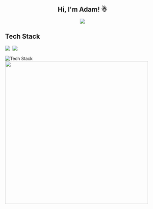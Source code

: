 <h2 align="center">Hi, I'm Adam! ☃</h2>

<div align="center">
<img src="https://readme-typing-svg.herokuapp.com?font=Fira+Code&weight=500&size=28&pause=1000&color=facade&center=true&vCenter=true&width=600&lines=Confidently+Cruising+Creatively;Back+End+Developer;Automation+Enthusiast;"/>
</div>

</div>
<h2>Tech Stack</h2>
<div>

<img src="https://img.shields.io/badge/Selenium-43B02A?logo=selenium&logoColor=fff?">&nbsp;
<img src="https://img.shields.io/badge/Python-3776AB?logo=python&logoColor=fff">&nbsp;
</div>

<p>
  <img src="https://github-readme-tech-stack.vercel.app/api/cards?title=Tech+Stack&lineCount=1&theme=vue&bg=%2335495E&badge=%233E556E&border=%233E556E&titleColor=%2341B883&line1=Python%2CPython%2C4f9799%3BSELENIUM%2CSELENIUM%2C437175%3BAIOHTTP%2CAIOHTTP%2C517d88%3BFLASK%2CFLASK%2C427172%3BVERCEL%2CVERCEL%2C5d9d98%3B" alt="Tech Stack" /><br>
  <img src="https://github-readme-streak-stats.herokuapp.com/?user=ADAmbankz&theme=dark&hide_border=false" width=466>
</p>

<br>



